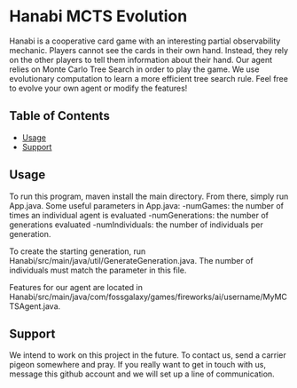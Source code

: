 # Hanabi MCTS Evolution

Hanabi is a cooperative card game with an interesting partial observability mechanic. Players cannot see the cards in their own hand. Instead, they rely on the other players to tell them information about their hand. Our agent relies on Monte Carlo Tree Search in order to play the game. We use evolutionary computation to learn a more efficient tree search rule. Feel free to evolve your own agent or modify the features!

## Table of Contents

- [Usage](#usage)
- [Support](#support)

## Usage

To run this program, maven install the main directory. From there, simply run App.java.
Some useful parameters in App.java:
-numGames: the number of times an individual agent is evaluated
-numGenerations: the number of generations evaluated
-numIndividuals: the number of individuals per generation.

To create the starting generation, run Hanabi/src/main/java/util/GenerateGeneration.java. The number of individuals must match the parameter in this file.

Features for our agent are located in Hanabi/src/main/java/com/fossgalaxy/games/fireworks/ai/username/MyMCTSAgent.java.

## Support

We intend to work on this project in the future. To contact us, send a carrier pigeon somewhere and pray. If you really want to get in touch with us, message this github account and we will set up a line of communication.

